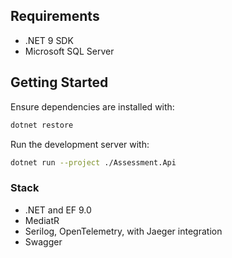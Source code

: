## Requirements

- .NET 9 SDK
- Microsoft SQL Server

## Getting Started

Ensure dependencies are installed with:

```bash
dotnet restore
```

Run the development server with:

```bash
dotnet run --project ./Assessment.Api
```

### Stack

- .NET and EF 9.0
- MediatR
- Serilog, OpenTelemetry, with Jaeger integration
- Swagger
